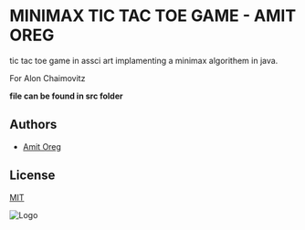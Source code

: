 
# MINIMAX TIC TAC TOE GAME - AMIT OREG


tic tac toe game in assci art implamenting a minimax algorithem in java.

For Alon Chaimovitz

**file can be found in src folder**

## Authors

- [Amit Oreg](https://www.github.com/H0DI)


## License

[MIT](https://choosealicense.com/licenses/mit/)


![Logo](https://i.ibb.co/PQWWBpn/amit-oreg-low-resolution-logo-color-on-transparent-background.png )

